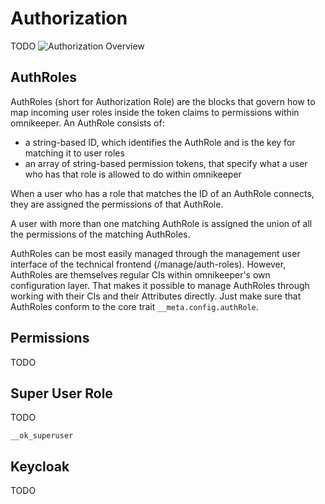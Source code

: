 # Authorization

TODO
 ![Authorization Overview](authz-overview-Seite-1.svg)

## AuthRoles

AuthRoles (short for Authorization Role) are the blocks that govern how to map incoming user roles inside the token claims to permissions within omnikeeper. An AuthRole consists of:
- a string-based ID, which identifies the AuthRole and is the key for matching it to user roles
- an array of string-based permission tokens, that specify what a user who has that role is allowed to do within omnikeeper

When a user who has a role that matches the ID of an AuthRole connects, they are assigned the permissions of that AuthRole.

A user with more than one matching AuthRole is assigned the union of all the permissions of the matching AuthRoles.

AuthRoles can be most easily managed through the management user interface of the technical frontend (/manage/auth-roles). However, AuthRoles are themselves regular CIs within omnikeeper's own configuration layer. That makes it possible to manage AuthRoles through working with their CIs and their Attributes directly. Just make sure that AuthRoles conform to the core trait `__meta.config.authRole`.

## Permissions

TODO

## Super User Role

TODO

`__ok_superuser`

## Keycloak

TODO